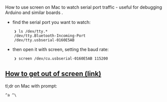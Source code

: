 How to use screen on Mac to watch serial port traffic - useful for debugging Arduino and similar boards .

- find the serial port you want to watch:
```
    ❯ ls /dev/tty.*
    /dev/tty.Bluetooth-Incoming-Port 
    /dev/tty.usbserial-0160E5AB
```
- then open it with screen, setting the baud rate:
```
    ❯ screen /dev/cu.usbserial-0160E5AB 115200
```

## [How to get out of screen (link)](https://stackoverflow.com/questions/4847691/how-do-i-get-out-of-screen-without-typing-exit)

tl;dr on Mac with prompt: 

    ^a ^\
